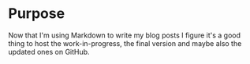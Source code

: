# Purpose

Now that I'm using Markdown to write my blog posts I figure it's a good thing to host the work-in-progress, the final version and maybe also the updated ones on GitHub.
